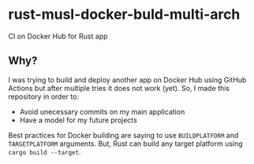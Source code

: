 # rust-musl-docker-buld-multi-arch
CI on Docker Hub for Rust app

## Why?

I was trying to build and deploy another app on Docker Hub using GitHub Actions but after multiple tries it does not work (yet).
So, I made this repository in order to:

* Avoid unecessary commits on my main application
* Have a model for my future projects

Best practices for Docker building are saying to use `BUILDPLATFORM` and `TARGETPLATFORM` arguments.
But, Rust can build any target platform using `cargo build --target`.
